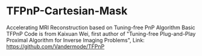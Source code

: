 # TFPnP-Cartesian-Mask
Accelerating MRI Reconstruction based on Tuning-free PnP Algorithm
Basic TFPnP Code is from Kaixuan Wei, first author of "Tuning-free Plug-and-Play Proximal Algorithm for Inverse Imaging Problems", Link: https://github.com/Vandermode/TFPnP
